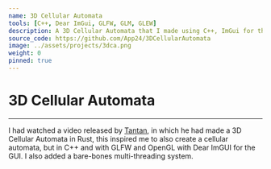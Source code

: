```yaml
---
name: 3D Cellular Automata
tools: [C++, Dear ImGui, GLFW, GLM, GLEW]
description: A 3D Cellular Automata that I made using C++, ImGui for the GUI, and GLFW, GLM and GLEW as the graphics backend. It has rudimentary multi-threading.
source_code: https://github.com/App24/3DCellularAutomata
image: ../assets/projects/3dca.png
weight: 0
pinned: true
---
```


# 3D Cellular Automata

---

I had watched a video released by [Tantan](https://www.youtube.com/watch?v=63qlEpO73C4), in which he had made a 3D Cellular Automata in Rust, this inspired me to also create a cellular automata, but in C++ and with GLFW and OpenGL with Dear ImGUI for the GUI.
I also added a bare-bones multi-threading system.

<!-- [Source Code](https://github.com/App24/3DCellularAutomata) -->